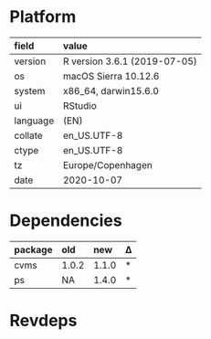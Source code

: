 # Platform

|field    |value                        |
|:--------|:----------------------------|
|version  |R version 3.6.1 (2019-07-05) |
|os       |macOS Sierra 10.12.6         |
|system   |x86_64, darwin15.6.0         |
|ui       |RStudio                      |
|language |(EN)                         |
|collate  |en_US.UTF-8                  |
|ctype    |en_US.UTF-8                  |
|tz       |Europe/Copenhagen            |
|date     |2020-10-07                   |

# Dependencies

|package |old   |new   |Δ  |
|:-------|:-----|:-----|:--|
|cvms    |1.0.2 |1.1.0 |*  |
|ps      |NA    |1.4.0 |*  |

# Revdeps

